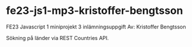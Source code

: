 # fe23-js1-mp3-kristoffer-bengtsson
FE23 Javascript 1 miniprojekt 3 inlämningsuppgift
Av: Kristoffer Bengtsson

Sökning på länder via REST Countries API.